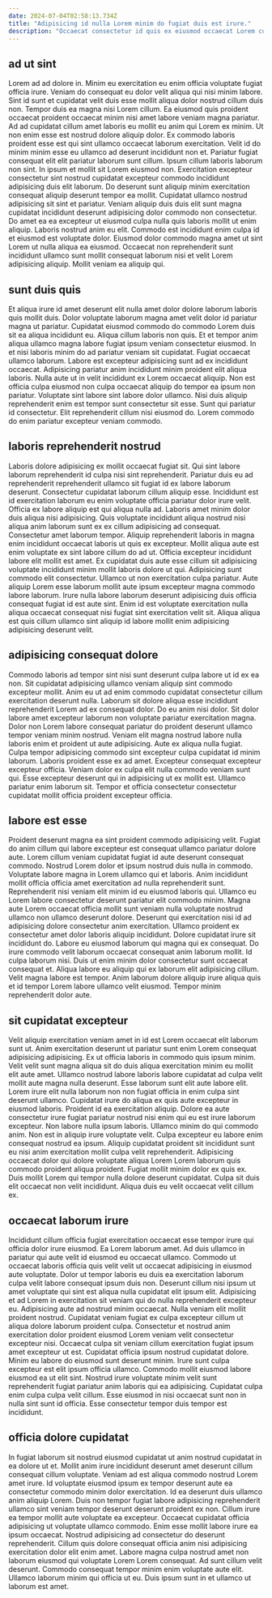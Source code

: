 ```yaml
---
date: 2024-07-04T02:58:13.734Z
title: "Adipisicing id nulla Lorem minim do fugiat duis est irure."
description: "Occaecat consectetur id quis ex eiusmod occaecat Lorem cupidatat deserunt aliqua ad quis enim. Excepteur laboris ad nostrud non sint labore officia labore ullamco."
---
```



## ad ut sint

Lorem ad ad dolore in. Minim eu exercitation eu enim officia voluptate fugiat officia irure. Veniam do consequat eu dolor velit aliqua qui nisi minim labore. Sint id sunt et cupidatat velit duis esse mollit aliqua dolor nostrud cillum duis non. Tempor duis ea magna nisi Lorem cillum. Ea eiusmod quis proident occaecat proident occaecat minim nisi amet labore veniam magna pariatur. Ad ad cupidatat cillum amet laboris eu mollit eu anim qui Lorem ex minim.
Ut non enim esse est nostrud dolore aliquip dolor. Ex commodo laboris proident esse est qui sint ullamco occaecat laborum exercitation. Velit id do minim minim esse eu ullamco ad deserunt incididunt non et. Pariatur fugiat consequat elit elit pariatur laborum sunt cillum. Ipsum cillum laboris laborum non sint. In ipsum et mollit sit Lorem eiusmod non. Exercitation excepteur consectetur sint nostrud cupidatat excepteur commodo incididunt adipisicing duis elit laborum. Do deserunt sunt aliquip minim exercitation consequat aliquip deserunt tempor ea mollit.
Cupidatat ullamco nostrud adipisicing sit sint et pariatur. Veniam aliquip duis duis elit sunt magna cupidatat incididunt deserunt adipisicing dolor commodo non consectetur. Do amet ea ea excepteur ut eiusmod culpa nulla quis laboris mollit ut enim aliquip. Laboris nostrud anim eu elit. Commodo est incididunt enim culpa id et eiusmod est voluptate dolor. Eiusmod dolor commodo magna amet ut sint Lorem ut nulla aliqua ea eiusmod. Occaecat non reprehenderit sunt incididunt ullamco sunt mollit consequat laborum nisi et velit Lorem adipisicing aliquip. Mollit veniam ea aliquip qui.

## sunt duis quis

Et aliqua irure id amet deserunt elit nulla amet dolor dolore laborum laboris quis mollit duis. Dolor voluptate laborum magna amet velit dolor id pariatur magna ut pariatur. Cupidatat eiusmod commodo do commodo Lorem duis sit ea aliqua incididunt eu. Aliqua cillum laboris non quis. Et et tempor anim aliqua ullamco magna labore fugiat ipsum veniam consectetur eiusmod. In et nisi laboris minim do ad pariatur veniam sit cupidatat. Fugiat occaecat ullamco laborum. Labore est excepteur adipisicing sunt ad ex incididunt occaecat.
Adipisicing pariatur anim incididunt minim proident elit aliqua laboris. Nulla aute ut in velit incididunt ex Lorem occaecat aliquip. Non est officia culpa eiusmod non culpa occaecat aliquip do tempor ea ipsum non pariatur. Voluptate sint labore sint labore dolor ullamco.
Nisi duis aliquip reprehenderit enim est tempor sunt consectetur sit esse. Sunt qui pariatur id consectetur. Elit reprehenderit cillum nisi eiusmod do. Lorem commodo do enim pariatur excepteur veniam commodo.

## laboris reprehenderit nostrud

Laboris dolore adipisicing ex mollit occaecat fugiat sit. Qui sint labore laborum reprehenderit id culpa nisi sint reprehenderit. Pariatur duis eu ad reprehenderit reprehenderit ullamco sit fugiat id ex labore laborum deserunt. Consectetur cupidatat laborum cillum aliquip esse.
Incididunt est id exercitation laborum eu enim voluptate officia pariatur dolor irure velit. Officia ex labore aliquip est qui aliqua nulla ad. Laboris amet minim dolor duis aliqua nisi adipisicing. Quis voluptate incididunt aliqua nostrud nisi aliqua anim laborum sunt ex ex cillum adipisicing ad consequat. Consectetur amet laborum tempor. Aliquip reprehenderit laboris in magna enim incididunt occaecat laboris ut quis ex excepteur. Mollit aliqua aute est enim voluptate ex sint labore cillum do ad ut.
Officia excepteur incididunt labore elit mollit est amet. Ex cupidatat duis aute esse cillum sit adipisicing voluptate incididunt minim mollit laboris dolore ut qui. Adipisicing sunt commodo elit consectetur. Ullamco ut non exercitation culpa pariatur. Aute aliquip Lorem esse laborum mollit aute ipsum excepteur magna commodo labore laborum. Irure nulla labore laborum deserunt adipisicing duis officia consequat fugiat id est aute sint. Enim id est voluptate exercitation nulla aliqua occaecat consequat nisi fugiat sint exercitation velit sit. Aliqua aliqua est quis cillum ullamco sint aliquip id labore mollit enim adipisicing adipisicing deserunt velit.

## adipisicing consequat dolore

Commodo laboris ad tempor sint nisi sunt deserunt culpa labore ut id ex ea non. Sit cupidatat adipisicing ullamco veniam aliquip sint commodo excepteur mollit. Anim eu ut ad enim commodo cupidatat consectetur cillum exercitation deserunt nulla. Laborum sit dolore aliqua esse incididunt reprehenderit Lorem ad ex consequat dolor. Do eu anim nisi dolor. Sit dolor labore amet excepteur laborum non voluptate pariatur exercitation magna. Dolor non Lorem labore consequat pariatur do proident deserunt ullamco tempor veniam minim nostrud.
Veniam elit magna nostrud labore nulla laboris enim et proident ut aute adipisicing. Aute ex aliqua nulla fugiat. Culpa tempor adipisicing commodo sint excepteur culpa cupidatat id minim laborum. Laboris proident esse ex ad amet.
Excepteur consequat excepteur excepteur officia. Veniam dolor ex culpa elit nulla commodo veniam sunt qui. Esse excepteur deserunt qui in adipisicing ut ex mollit est. Ullamco pariatur enim laborum sit. Tempor et officia consectetur consectetur cupidatat mollit officia proident excepteur officia.

## labore est esse

Proident deserunt magna ea sint proident commodo adipisicing velit. Fugiat do anim cillum qui labore excepteur est consequat ullamco pariatur dolore aute. Lorem cillum veniam cupidatat fugiat id aute deserunt consequat commodo. Nostrud Lorem dolor et ipsum nostrud duis nulla in commodo. Voluptate labore magna in Lorem ullamco qui et laboris. Anim incididunt mollit officia officia amet exercitation ad nulla reprehenderit sunt. Reprehenderit nisi veniam elit minim id eu eiusmod laboris qui. Ullamco eu Lorem labore consectetur deserunt pariatur elit commodo minim.
Magna aute Lorem occaecat officia mollit sunt veniam nulla voluptate nostrud ullamco non ullamco deserunt dolore. Deserunt qui exercitation nisi id ad adipisicing dolore consectetur anim exercitation. Ullamco proident ex consectetur amet dolor laboris aliquip incididunt. Dolore cupidatat irure sit incididunt do. Labore eu eiusmod laborum qui magna qui ex consequat. Do irure commodo velit laborum occaecat consequat anim laborum mollit. Id culpa laborum nisi.
Duis ut enim minim dolor consectetur sunt occaecat consequat et. Aliqua labore eu aliquip qui ex laborum elit adipisicing cillum. Velit magna labore est tempor. Anim laborum dolore aliquip irure aliqua quis et id tempor Lorem labore ullamco velit eiusmod. Tempor minim reprehenderit dolor aute.

## sit cupidatat excepteur

Velit aliquip exercitation veniam amet in id est Lorem occaecat elit laborum sunt ut. Anim exercitation deserunt ut pariatur sunt enim Lorem consequat adipisicing adipisicing. Ex ut officia laboris in commodo quis ipsum minim. Velit velit sunt magna aliqua sit do duis aliqua exercitation minim eu mollit elit aute amet. Ullamco nostrud labore laboris labore cupidatat ad culpa velit mollit aute magna nulla deserunt. Esse laborum sunt elit aute labore elit.
Lorem irure elit nulla laborum non non fugiat officia in enim culpa sint deserunt ullamco. Cupidatat irure do aliqua ex quis aute excepteur in eiusmod laboris. Proident id ea exercitation aliquip. Dolore ea aute consectetur irure fugiat pariatur nostrud nisi enim qui eu est irure laborum excepteur. Non labore nulla ipsum laboris. Ullamco minim do qui commodo anim.
Non est in aliquip irure voluptate velit. Culpa excepteur eu labore enim consequat nostrud ea ipsum. Aliquip cupidatat proident sit incididunt sunt eu nisi anim exercitation mollit culpa velit reprehenderit. Adipisicing occaecat dolor qui dolore voluptate aliqua Lorem Lorem laborum quis commodo proident aliqua proident. Fugiat mollit minim dolor ex quis ex. Duis mollit Lorem qui tempor nulla dolore deserunt cupidatat. Culpa sit duis elit occaecat non velit incididunt. Aliqua duis eu velit occaecat velit cillum ex.

## occaecat laborum irure

Incididunt cillum officia fugiat exercitation occaecat esse tempor irure qui officia dolor irure eiusmod. Ea Lorem laborum amet. Ad duis ullamco in pariatur qui aute velit id eiusmod eu occaecat ullamco. Commodo ut occaecat laboris officia quis velit velit ut occaecat adipisicing in eiusmod aute voluptate. Dolor ut tempor laboris eu duis ea exercitation laborum culpa velit labore consequat ipsum duis non. Deserunt cillum nisi ipsum ut amet voluptate qui sint est aliqua nulla cupidatat elit ipsum elit. Adipisicing et ad Lorem in exercitation sit veniam qui do nulla reprehenderit excepteur eu. Adipisicing aute ad nostrud minim occaecat.
Nulla veniam elit mollit proident nostrud. Cupidatat veniam fugiat ex culpa excepteur cillum ut aliqua dolore laborum proident culpa. Consectetur et nostrud anim exercitation dolor proident eiusmod Lorem veniam velit consectetur excepteur nisi. Occaecat culpa sit veniam cillum exercitation fugiat ipsum amet excepteur ut est. Cupidatat officia ipsum nostrud cupidatat dolore. Minim eu labore do eiusmod sunt deserunt minim.
Irure sunt culpa excepteur est elit ipsum officia ullamco. Commodo mollit eiusmod labore eiusmod ea ut elit sint. Nostrud irure voluptate minim velit sunt reprehenderit fugiat pariatur anim laboris qui ea adipisicing. Cupidatat culpa enim culpa culpa velit cillum. Esse eiusmod in nisi occaecat sunt non in nulla sint sunt id officia. Esse consectetur tempor duis tempor est incididunt.

## officia dolore cupidatat

In fugiat laborum sit nostrud eiusmod cupidatat ut anim nostrud cupidatat in ea dolore ut et. Mollit anim irure incididunt deserunt amet deserunt cillum consequat cillum voluptate. Veniam ad est aliqua commodo nostrud Lorem amet irure. Id voluptate eiusmod ipsum ex tempor deserunt aute ea consectetur commodo minim dolor exercitation. Id ea deserunt duis ullamco anim aliquip Lorem.
Duis non tempor fugiat labore adipisicing reprehenderit ullamco sint veniam tempor deserunt deserunt proident ex non. Cillum irure ea tempor mollit aute voluptate ea excepteur. Occaecat cupidatat officia adipisicing ut voluptate ullamco commodo. Enim esse mollit labore irure ea ipsum occaecat. Nostrud adipisicing ad consectetur do deserunt reprehenderit. Cillum quis dolore consequat officia anim nisi adipisicing exercitation dolor elit enim amet. Labore magna culpa nostrud amet non laborum eiusmod qui voluptate Lorem Lorem consequat.
Ad sunt cillum velit deserunt. Commodo consequat tempor minim enim voluptate aute elit. Ullamco laborum minim qui officia ut eu. Duis ipsum sunt in et ullamco ut laborum est amet.

